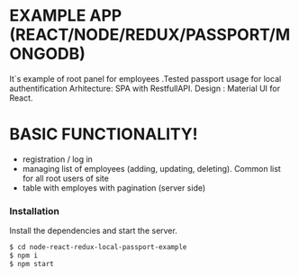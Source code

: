 # EXAMPLE APP (REACT/NODE/REDUX/PASSPORT/MONGODB)

It`s example of root panel for employees .Tested passport usage for local authentification
Arhitecture: SPA with RestfullAPI. 
Design : Material UI for React. 

# BASIC FUNCTIONALITY!

  - registration / log in
  - managing list of employees (adding, updating, deleting). Common list for all root users of site
  - table with employes with pagination (server side)

### Installation

Install the dependencies and start the server.

```sh
$ cd node-react-redux-local-passport-example
$ npm i
$ npm start
```

